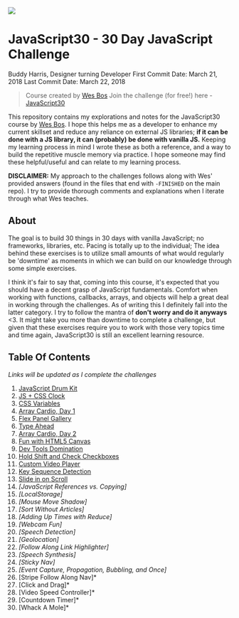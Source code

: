 ![](https://javascript30.com/images/JS3-social-share.png)

# JavaScript30 - 30 Day JavaScript Challenge

Buddy Harris, Designer turning Developer
First Commit Date: March 21, 2018
Last Commit Date: March 22, 2018

> Course created by [Wes Bos](https://github.com/wesbos)
> Join the challenge (for free!) here - [JavaScript30](https://javascript30.com/account)

This repository contains my explorations and notes for the JavaScript30 course by
  [Wes Bos](//github.com/wesbos). I hope this helps me as a developer to enhance my current skillset and reduce any reliance on external JS libraries; **if it can be done with a JS library,
  it can (probably) be done with vanilla JS.** Keeping my learning process in mind I wrote these as both a reference, and a way to build the repetitive muscle memory via practice. I hope someone may find these helpful/useful and can relate to my learning process.

**DISCLAIMER:** My approach to the challenges follows along with Wes' provided answers (found in
  the files that end with `-FINISHED` on the main repo). I try to provide thorough comments and explanations when I iterate through what Wes teaches. 

## About

The goal is to build 30 things in 30 days with vanilla JavaScript; no frameworks, libraries, etc.
  Pacing is totally up to the individual; The idea behind these exercises is to utilize small amounts of what would regularly be 'downtime' as moments in which we can build on our knowledge through some simple exercises.

I think it's fair to say that, coming into this course, it's expected that you should have a decent grasp of JavaScript fundamentals. Comfort when working with functions, callbacks, arrays,
and objects will help a great deal in working through the challenges. As of writing this I definitely fall into the latter category. I try to follow the mantra of **don't worry and do it anyways** &lt;3. It might take you more than downtime to complete a challenge, but given that these exercises require you to work with those very topics time and time again, JavaScript30 is still an excellent learning resource.

## Table Of Contents

*Links will be updated as I complete the challenges*

1.  [JavaScript Drum Kit](/exercises/01%20-%20JavaScript%20Drum%20Kit)
2.  [JS + CSS Clock](/exercises/02%20-%20JS%20and%20CSS%20Clock)
3.  [CSS Variables](/exercises/03%20-%20CSS%20Variables)
4.  [Array Cardio, Day 1](/exercises/04%20-%20Array%20Cardio%20Day%201/)
5.  [Flex Panel Gallery](/exercises/05%20-%20Flex%20Panel%20Gallery/)
6.  [Type Ahead](/exercises/06%20-%20Type%20Ahead/)
7.  [Array Cardio, Day 2](/exercises/07%20-%20Array%20Cardio%20Day%202/)
8.  [Fun with HTML5 Canvas](/exercises/08%20-%20Fun%20with%20HTML5%20Canvas/)
9.  [Dev Tools Domination](/exercises/09%20-%20DevTools%20Domination/)
10. [Hold Shift and Check Checkboxes](/exercises/10%20-%20Hold%20Shift%20and%20Check%20Checkboxes/)
11. [Custom Video Player](/exercises/11%20-%20Custom%20Video%20Player/)
12. [Key Sequence Detection](/exercises/12%20-%20Key%20Sequence%20Detection/)
13. [Slide in on Scroll](/exercises/13%20-%20Slide%20in%20on%20Scroll/)
14. *[JavaScript References vs. Copying]*<!-- (/exercises/14%20-%20JavaScript%20References%20VS%20Copying) -->
15. *[LocalStorage]*<!-- (/exercises/15%20-%20LocalStorage/) -->
16. *[Mouse Move Shadow]*<!-- (/exercises/16%20-%20Mouse%20Move%20Shadow/) -->
17. *[Sort Without Articles]*<!-- (/exercises/17%20-%20Sort%20Without%20Articles/) -->
18. *[Adding Up Times with Reduce]*<!-- (/exercises/18%20-%20Adding%20Up%20Times%20with%20Reduce/) -->
19. *[Webcam Fun]*<!-- (/exercises/19%20-%20Webcam%20Fun/) -->
20. *[Speech Detection]*<!-- (/exercises/20%20-%20Speech%20Detection/) -->
21. *[Geolocation]*<!-- (/exercises/21%20-%20Geolocation/) -->
22. *[Follow Along Link Highlighter]*<!-- (/exercises/22%20-%20Follow%20Along%20Link%20Highlighter/) -->
23. *[Speech Synthesis]*<!-- (/exercises/23%20-%20Speech%20Synthesis/) -->
24. *[Sticky Nav]*<!-- (/exercises/24%20-%20Sticky%20Nav/) -->
25. *[Event Capture, Propagation, Bubbling, and Once]*<!-- (/exercises/25%20-%20Event%20Capture,%20Propagation,%20Bubbling%20and%20Once/) -->
26. [Stripe Follow Along Nav]*<!-- (/exercises/26%20-%20Stripe%20Follow%20Along%20Nav/) -->
27. [Click and Drag]*<!-- (/exercises/27%20-%20Click%20and%20Drag/) -->
28. [Video Speed Controller]*<!-- (/exercises/28%20-%20Video%20Speed%20Controller/) -->
29. [Countdown Timer]*<!-- (/exercises/29%20-%20Countdown%20Timer/) -->
30. [Whack A Mole]*<!-- (/exercises/30%20-%20Whack%20A%20Mole/) -->
